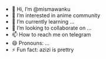 - 👋 Hi, I’m @mismawanku
- 👀 I’m interested in anime community
- 🌱 I’m currently learning ...
- 💞️ I’m looking to collaborate on ...
- 📫 How to reach me on telegram
- 😄 Pronouns: ...
- ⚡ Fun fact: azizi is prettry
<!---
mismawanku/mismawanku is a ✨ special ✨ repository because its `README.md` (this file) appears on your GitHub profile.
You can click the Preview link to take a look at your changes.
--->
